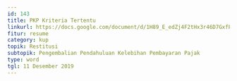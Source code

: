```yaml
---
id: 143
title: PKP Kriteria Tertentu
linkurl: https://docs.google.com/document/d/1H89_E_edZj4F2tHx3r46D7GxfPapJ2TLr2hlPT9S8ik/edit?usp=drivesdk
fitur: resume
category: kup
topik: Restitusi
subtopik: Pengembalian Pendahuluan Kelebihan Pembayaran Pajak
type: word
tgl: 11 Desember 2019
---
```


